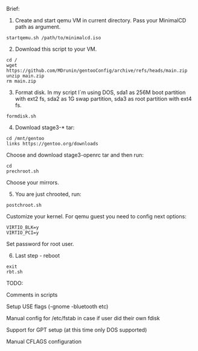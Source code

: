 Brief:

1. Create and start qemu VM in current directory. Pass your MinimalCD path as argument.
```
startqemu.sh /path/to/minimalcd.iso
```
2. Download this script to your VM.
```
cd /
wget https://github.com/MDrunin/gentooConfig/archive/refs/heads/main.zip
unzip main.zip
rm main.zip
```
3. Format disk. In my script I`m using DOS, sda1 as 256M boot partition with ext2 fs, sda2 as 1G swap partition, sda3 as root partition with ext4 fs.
```
formdisk.sh
```
4. Download stage3-* tar:
```
cd /mnt/gentoo
links https://gentoo.org/downloads
```
Choose and download stage3-openrc tar and then run:
```
cd
prechroot.sh
```
Choose your mirrors.

5. You are just chrooted, run:
```
postchroot.sh
```
Customize your kernel.
For qemu guest you need to config next options:
```
VIRTIO_BLK=y
VIRTIO_PCI=y
```
Set password for root user.

6. Last step - reboot
```
exit
rbt.sh
```


TODO:

Comments in scripts

Setup USE flags (-gnome -bluetooth etc)

Manual config for /etc/fstab in case if user did their own fdisk

Support for GPT setup (at this time only DOS supported)

Manual CFLAGS configuration
